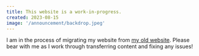 ```yaml
---
title: This website is a work-in-progress.
created: 2023-08-15
image: '/announcement/backdrop.jpeg'
---
```


I am in the process of migrating my website from [my old website](https://yunho-cho.com/projects). Please bear with me as I work through transferring content and fixing any issues!

